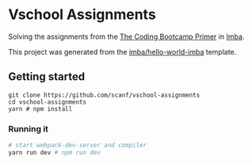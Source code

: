 # Vschool Assignments

Solving the assignments from the [The Coding Bootcamp Primer][0] in [Imba][1].

This project was generated from the [imba/hello-world-imba][2] template.

## Getting started

```
git clone https://github.com/scanf/vschool-assignments
cd vschool-assignments
yarn # npm install
```

### Running it

```bash
# start webpack-dev-server and compiler
yarn run dev # npm run dev
```

[0]: https://scrimba.com/g/gbootcampprimer
[1]: https://imba.io
[2]: https://github.com/imba/hello-world-imba/generate
